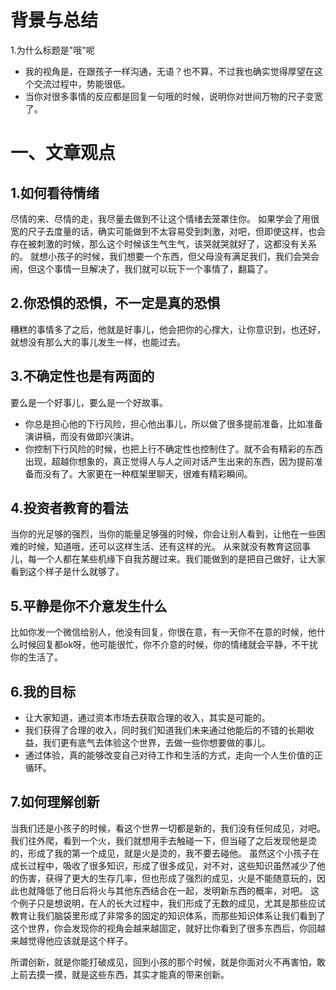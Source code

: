 # 背景与总结
1.为什么标题是"哦"呢
* 我的视角是，在跟孩子一样沟通，无语？也不算，不过我也确实觉得厚望在这个交流过程中，势能很低。
* 当你对很多事情的反应都是回复一句哦的时候，说明你对世间万物的尺子变宽了。


# 一、文章观点
## 1.如何看待情绪
尽情的来、尽情的走，我尽量去做到不让这个情绪去笼罩住你。
如果学会了用很宽的尺子去度量的话，确实可能做到不太容易受到刺激，对吧，但即使这样，也会存在被刺激的时候，那么这个时候该生气生气，该哭就哭就好了，这都没有关系的。
就想小孩子的时候，我们想要一个东西，但父母没有满足我们，我们会哭会闹，但这个事情一旦解决了，我们就可以玩下一个事情了，翻篇了。

## 2.你恐惧的恐惧，不一定是真的恐惧
糟糕的事情多了之后，他就是好事儿，他会把你的心撑大，让你意识到，也还好，就想没有那么大的事儿发生一样，也能过去。

## 3.不确定性也是有两面的
要么是一个好事儿，要么是一个好故事。
* 你总是担心他的下行风险，担心他出事儿，所以做了很多提前准备，比如准备演讲稿，而没有做即兴演讲。
* 你控制下行风险的时候，也把上行不确定性也控制住了。就不会有精彩的东西出现，超越你想象的，真正觉得人与人之间对话产生出来的东西，因为提前准备而没有了。大家更在一种框架里聊天，很难有精彩瞬间。

## 4.投资者教育的看法
当你的光足够的强烈，当你的能量足够强的时候，你会让别人看到，让他在一些困难的时候，知道哦，还可以这样生活、还有这样的光。
从来就没有教育这回事儿，每一个人都在某些机缘下自我苏醒过来。我们能做到的是把自己做好，让大家看到这个样子是什么就够了。

## 5.平静是你不介意发生什么
比如你发一个微信给别人，他没有回复，你很在意，有一天你不在意的时候，他什么时候回复都ok呀，他可能很忙，你不介意的时候，你的情绪就会平静，不干扰你的生活了。

## 6.我的目标
* 让大家知道，通过资本市场去获取合理的收入，其实是可能的。
* 我们获得了合理的收入，同时我们知道我们未来通过他能后的不错的长期收益，我们更有底气去体验这个世界，去做一些你想要做的事儿。
* 通过体验，真的能够改变自己对待工作和生活的方式，走向一个人生价值的正循环。

## 7.如何理解创新
当我们还是小孩子的时候，看这个世界一切都是新的，我们没有任何成见，对吧。我们往外爬，看到一个火，我们就想用手去触碰一下，但当碰了之后发现他是烫的，形成了我的第一个成见，就是火是烫的，我不要去碰他。
虽然这个小孩子在成长过程中，吸收了很多知识，形成了很多成见，对不对，这些知识虽然减少了他的伤害，获得了更大的生存几率，但也形成了强烈的成见，火是不能随意玩的，因此也就降低了他日后将火与其他东西结合在一起，发明新东西的概率，对吧。
这个例子只是想说明，在人的长大过程中，我们形成了无数的成见，尤其是那些应试教育让我们脑袋里形成了非常多的固定的知识体系，而那些知识体系让我们看到了这个世界，你会发现你的视角会越来越固定，就好比你看到了很多东西后，你回越来越觉得他应该就是这个样子。

所谓创新，就是你能打破成见，回到小孩的那个时候，就是你面对火不再害怕，敢上前去摸一摸，就是这些东西，其实才能真的带来创新。
